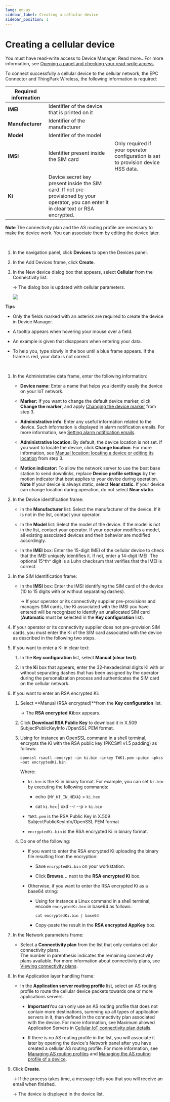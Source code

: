 ```yaml
---
lang: en-us
sidebar_label: Creating a cellular device
sidebar_position: 1
---
```


# Creating a cellular device

You must have read-write access to Device Manager. Read more\...For more
information, see [Opening a panel and checking your read-write
access](../use-interface.md#opening-a-panel-and-checking-your-read-write-access).

To connect successfully a cellular device to the cellular network, the
EPC Connector and ThingPark Wireless, the following information is
required:

| Required information |                                                                                                                                          |                                                                                   |
|----------------------|------------------------------------------------------------------------------------------------------------------------------------------|-----------------------------------------------------------------------------------|
| **IMEI**             | Identifier of the device that is printed on it                                                                                           |                                                                                   |
| **Manufacturer**     | Identifier of the manufacturer                                                                                                           |                                                                                   |
| **Model**            | Identifier of the model                                                                                                                  |                                                                                   |
| **IMSI**             | Identifier present inside the SIM card                                                                                                   | Only required if your operator configuration is set to provision device HSS data. |
| **Ki**               | Device secret key present inside the SIM card. If not pre-provisioned by your operator, you can enter it in clear text or RSA encrypted. |                                                                                   |

**Note** The connectivity plan and the AS routing profile are necessary
to make the device work. You can associate them by editing the device
later.

 

1.  In the navigation panel, click **Devices** to open the Devices
    panel.

2.  In the Add Devices frame, click **Create**.

3.  In the New device dialog box that appears, select **Cellular** from
    the Connectivity list.

    -\> The dialog box is updated with cellular parameters.

    ![](./_images/creating-a-cellular-device.png)

**Tips**

- Only the fields marked with an asterisk are required to create the
  device in Device Manager.

- A tooltip appears when hovering your mouse over a field.

- An example is given that disappears when entering your data.

- To help you, type slowly in the box until a blue frame appears. If the
  frame is red, your data is not correct.

   

1.  In the Administrative data frame, enter the following information:

    - **Device name:** Enter a name that helps you identify easily the
      device on your IoT network.

    - **Marker:** If you want to change the default device marker, click
      **Change the marker**, and apply [Changing the device
      marker](../manage-a-device/locate-device.md#changing-the-device-marker)
      from step 3.

    - **Administrative info**: Enter any useful information related to
      the device. Such information is displayed in alarm notification
      emails. For more information, see [Setting alarm notification
      emails](../device-manager-settings.md#setting-alarm-notification-emails).

    - **Administrative location:** By default, the device location is
      not set. If you want to locate the device, click **Change
      location**. For more information, see [Manual location: locating a
      device or editing its
      location](../manage-a-device/locate-device.md#manual-location-locating-a-device-or-editing-its-location)
      from step 3.

    - **Motion indicator:** To allow the network server to use the best
      base station to send downlinks, replace **Device profile
      settings** by the motion indicator that best applies to your
      device during operation. **Note** If your device is always static,
      select **Near static**. If your device can change location during
      operation, do not select **Near static**.

2.  In the Device identification frame:

    - In the **Manufacturer** list: Select the manufacturer of the
      device. If it is not in the list, contact your operator.

    - In the **Model** list: Select the model of the device. If the
      model is not in the list, contact your operator. If your operator
      modifies a model, all existing associated devices and their
      behavior are modified accordingly.

    - In the **IMEI** box: Enter the 15-digit IMEI of the cellular
      device to check that the IMEI uniquely identifies it. If not,
      enter a 14-digit IMEI. The optional 15^th^ digit is a Luhn
      checksum that verifies that the IMEI is correct.

3.  In the SIM Identification frame:

    - In the **IMSI** box: Enter the IMSI identifying the SIM card of
      the device (10 to 15 digits with or without separating dashes).

      -\> If your operator or its connectivity supplier pre-provisions
      and manages SIM cards, the Ki associated with the IMSI you have
      entered will be recognized to identify an unallocated SIM card
      (**Automatic** must be selected in the **Key configuration**
      list).

4.  If your operator or its connectivity supplier does not pre-provision
    SIM cards, you must enter the Ki of the SIM card associated with the
    device as described in the following two steps.

5.  If you want to enter a Ki in clear text:

    1.  In the **Key configuration** list, select **Manual (clear
        text)**.

    2.  In the **Ki** box that appears, enter the 32-hexadecimal digits
        Ki with or without separating dashes that has been assigned by
        the operator during the personalization process and
        authenticates the SIM card on the cellular network.

6.  If you want to enter an RSA encrypted Ki:

    1.  Select **Manual (RSA encrypted)**from the **Key configuration**
        list.

        -\> The **RSA encrypted Ki**box appears.

    2.  Click **Download RSA Public Key** to download it in X.509
        SubjectPublicKeyInfo /OpenSSL PEM format.

    3.  Using for instance an OpenSSL command in a shell terminal,
        encrypts the Ki with the RSA public key (PKCS#1 v1.5 padding) as
        follows:

        ``` text
        openssl rsautl –encrypt –in ki.bin –inkey TWK1.pem –pubin –pkcs –out encryptedKi.bin
        ```

        Where:

        - `ki.bin` is the Ki in binary format. For example, you can set
          `ki.bin` by executing the following commands:

          - echo `{MY_KI_IN_HEXA}` \> `ki.hex`

          - cat `ki.hex` \| xxd --r --p \> `ki.bin`

        - `TWK1.pem` is the RSA Public Key in X.509
          SubjectPublicKeyInfo/OpenSSL PEM format

        - `encryptedKi.bin` is the RSA encrypted Ki in binary format.

    4.  Do one of the following:

        - If you want to enter the RSA encrypted Ki uploading the binary
          file resulting from the encryption:

          - Save `encryptedKi.bin` on your workstation.

          - Click **Browse...** next to the **RSA encrypted Ki** box.

        - Otherwise, if you want to enter the RSA encrypted Ki as a
          base64 string:

          - Using for instance a Linux command in a shell terminal,
            encode `encryptedKi.bin` in base64 as follows:

            ``` text
            cat encryptedKi.bin | base64
            ```

          - Copy-paste the result in the **RSA encrypted AppKey** box.

7.  In the Network parameters frame:

    - Select a **Connectivity plan** from the list that only contains
      cellular connectivity plans.  
      The number in parenthesis indicates the remaining connectivity
      plans available. For more information about connectivity plans,
      see [Viewing connectivity plans](../view-connectivity-plans.md).

8.  In the Application layer handling frame:

    - In the **Application server routing profile** list, select an AS
      routing profile to route the cellular device packets towards one
      or more applications servers.

      - **Important**You can only use an AS routing profile that does
        not contain more destinations, summing up all types of
        application servers in it, than defined in the connectivity plan
        associated with the device. For more information, see Maximum allowed Application Servers in
        [Cellular IoT connectivity plan
        details](../reference-information.md#cellular-iot-connectivity-plan-details).

      - If there is no AS routing profile in the list, you will
        associate it later by opening the device's Network panel after
        you have created a cellular AS routing profile. For more
        information, see [Managing AS routing
        profiles](../Manage%20as%20routing%20profiles/index.md) and [Managing
        the AS routing profile of a
        device](../manage-device-network/manage-as-routing-profile-device.md).

9.  Click **Create**.

    -\> If the process takes time, a message tells you that you will
    receive an email when finished.

    -\> The device is displayed in the device list.
